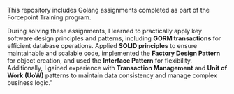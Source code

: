 This repository includes Golang assignments completed as part of the Forcepoint Training program.

During solving these assignments, I learned to practically apply key software design principles and patterns, including **GORM transactions** for efficient database operations. Applied **SOLID principles** to ensure maintainable and scalable code, implemented the **Factory Design Pattern** for object creation, and used the **Interface Pattern** for flexibility. Additionally, I gained experience with **Transaction Management** and **Unit of Work (UoW)** patterns to maintain data consistency and manage complex business logic."
